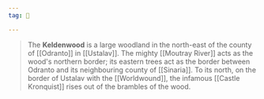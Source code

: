 ```yaml
---
tag: 🌲

---
```

> The **Keldenwood** is a large woodland in the north-east of the county of [[Odranto]] in [[Ustalav]]. The mighty [[Moutray River]] acts as the wood's northern border; its eastern trees act as the border between Odranto and its neighbouring county of [[Sinaria]]. To its north, on the border of Ustalav with the [[Worldwound]], the infamous [[Castle Kronquist]] rises out of the brambles of the wood.








